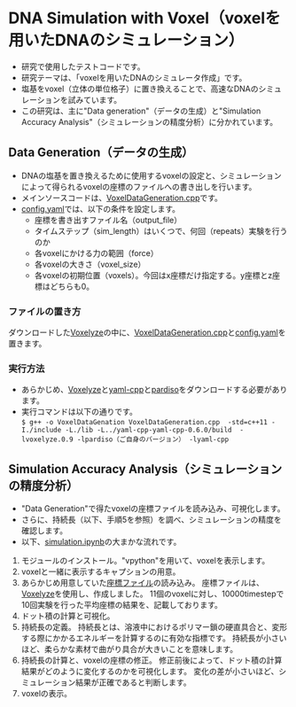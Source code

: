 # DNA Simulation with Voxel（voxelを用いたDNAのシミュレーション）
- 研究で使用したテストコードです。
- 研究テーマは、「voxelを用いたDNAのシミュレータ作成」です。
- 塩基をvoxel（立体の単位格子）に置き換えることで、高速なDNAのシミュレーションを試みています。
- この研究は、主に"Data generation"（データの生成）と"Simulation Accuracy Analysis"（シミュレーションの精度分析）に分かれています。
## Data Generation（データの生成）
- DNAの塩基を置き換えるために使用するvoxelの設定と、シミュレーションによって得られるvoxelの座標のファイルへの書き出しを行います。
- メインソースコードは、[VoxelDataGeneration.cpp](https://github.com/nanami-7020/DNA-simulation-with-Voxel/blob/master/VoxelDataGeneration.cpp)です。
- [config.yaml](https://github.com/nanami-7020/DNA-simulation-with-Voxel/blob/master/config.yaml)では、以下の条件を設定します。
  - 座標を書き出すファイル名（output_file）
  - タイムステップ（sim_length）はいくつで、何回（repeats）実験を行うのか
  - 各voxelにかける力の範囲（force）
  - 各voxelの大きさ（voxel_size）
  - 各voxelの初期位置（voxels）。今回はx座標だけ指定する。y座標とz座標はどちらも0。
### ファイルの置き方
ダウンロードした[Voxelyze](https://github.com/jonhiller/Voxelyze)の中に、[VoxelDataGeneration.cpp](https://github.com/nanami-7020/DNA-simulation-with-Voxel/blob/master/VoxelDataGeneration.cpp)と[config.yaml](https://github.com/nanami-7020/DNA-simulation-with-Voxel/blob/master/config.yaml)を置きます。
### 実行方法
- あらかじめ、[Voxelyze](https://github.com/jonhiller/Voxelyze)と[yaml-cpp](https://conan.io/center/yaml-cpp)と[pardiso](https://pardiso-project.org/download/ajan2018600bb6ex6hze7cv15/)をダウンロードする必要があります。  
- 実行コマンドは以下の通りです。  
`$ g++ -o VoxelDataGenation VoxelDataGeneration.cpp  -std=c++11 -I./include -L./lib -L../yaml-cpp-yaml-cpp-0.6.0/build  -lvoxelyze.0.9 -lpardiso（ご自身のバージョン） -lyaml-cpp`
  
  
## Simulation Accuracy Analysis（シミュレーションの精度分析）
- "Data Generation"で得たvoxelの座標ファイルを読み込み、可視化します。
- さらに、持続長（以下、手順5を参照）を調べ、シミュレーションの精度を確認します。
- 以下、[simulation.ipynb](https://github.com/nanami-7020/DNA-simulation-with-Voxel/blob/master/simulation.ipynb)の大まかな流れです。
1. モジュールのインストール。"vpython"を用いて、voxelを表示します。
2. voxelと一緒に表示するキャプションの用意。
3. あらかじめ用意していた[座標ファイル](https://github.com/nanami-7020/DNA-simulation-with-Voxel/blob/master/my_output.txt)の読み込み。  座標ファイルは、[Voxelyze](https://github.com/jonhiller/Voxelyze)を使用し、作成しました。  11個のvoxelに対し、10000timestepで10回実験を行った平均座標の結果を、記載しております。
4. ドット積の計算と可視化。
5. 持続長の定義。  持続長とは、溶液中におけるポリマー鎖の硬直具合と、変形する際にかかるエネルギーを計算するのに有効な指標です。  持続長が小さいほど、柔らかな素材で曲がり具合が大きいことを意味します。
6. 持続長の計算と、voxelの座標の修正。  修正前後によって、ドット積の計算結果がどのように変化するのかを可視化します。  変化の差が小さいほど、シミュレーション結果が正確であると判断します。
7. voxelの表示。

